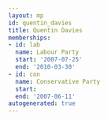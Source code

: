 ```yaml
---
layout: mp
id: quentin_davies
title: Quentin Davies
memberships:
- id: lab
  name: Labour Party
  start: '2007-07-25'
  end: '2010-03-30'
- id: con
  name: Conservative Party
  start: 
  end: '2007-06-11'
autogenerated: true
---
```

